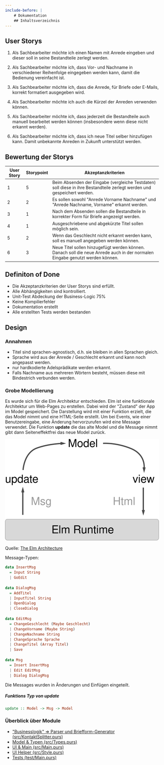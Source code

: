 ```yaml
---
include-before: |
    # Dokumentation
    ## Inhaltsverzeichnis
---
```


## User Storys

1. Als Sachbearbeiter möchte ich einen Namen mit Anrede eingeben und dieser soll in seine Bestandteile zerlegt werden.

2. Als Sachbearbeiter möchte ich, dass Vor- und Nachname in verschiedener Reihenfolge eingegeben werden kann, damit die Bedienung vereinfacht ist.

3. Als Sachbearbeiter möchte ich, dass die Anrede, für Briefe oder E-Mails, korrekt formatiert ausgegeben wird.

4. Als Sachbearbeiter möchte ich auch die Kürzel der Anreden verwenden können.

5. Als Sachbearbeiter möchte ich, dass jederzeit die Bestandteile auch manuell bearbeitet werden können (insbesondere wenn diese nicht erkannt werden).

6. Als Sachbearbeiter möchte ich, dass ich neue Titel selber hinzufügen kann. Damit unbekannte Anreden in Zukunft unterstützt werden.


## Bewertung der Storys

| User Story | Storypoint | Akzeptanzkriterien                                                                                                           |
|------------|------------|------------------------------------------------------------------------------------------------------------------------------|
| 1          | 5          | Beim Absenden der Eingabe (vergleiche Testdaten) soll diese in ihre Bestandteile zerlegt werden und gespeichert werden.      |
| 2          | 2          | Es sollen sowohl "Anrede Vorname Nachname" und "Anrede Nachname, Vorname" erkannt werden.                                    |
| 3          | 1          | Nach dem Absenden sollen die Bestandteile in korrekter Form für Briefe angezeigt werden.                                     |
| 4          | 1          | Ausgeschriebene und abgekürzte Titel sollen möglich sein.                                                                    |
| 5          | 2          | Wenn das Geschlecht nicht erkannt werden kann, soll es manuell angegeben werden können.                                      |
| 6          | 3          | Neue Titel sollen hinzugefügt werden können. Danach soll die neue Anrede auch in der normalen Eingabe genutzt werden können. |

## Definiton of Done

- Die Akzeptanzkriterien der User Storys sind erfüllt.
- Alle Abhängigkeiten sind kontrolliert.
- Unit-Test Abdeckung der Business-Logic 75%
- Keine Kompilierfehler
- Dokumentation erstellt
- Alle erstellten Tests werden bestanden 

## Design 

### Annahmen

- Titel sind sprachen-agnostisch, d.h. sie bleiben in allen Sprachen gleich.
- Sprache wird aus der Anrede / Geschlecht erkannt und kann noch angepasst werden.
- nur hardkodierte Adelsprädikate werden erkannt.
- Falls Nachname aus mehreren Wörtern besteht, müssen diese mit Bindestrich verbunden werden.

### Grobe Modellierung 
Es wurde sich für die Elm Architektur entschieden. Elm ist eine funktionale Architektur um Web-Pages zu erstellen.
Dabei wird der "Zustand" der App im Model gespeichert.
Die Darstellung wird mit einer Funktion erzielt, die das Model nimmt und eine HTML-Seite erstellt.
Um bei Events, wie einer Benutzereingabe, eine Änderung hervorzurufen wird eine Message verwendet.
Die Funktion **update**  die das alte Model und die Message nimmt gibt dann Seiteneffektfrei das neue Model zurück. 

![Elm Architektur](architecture-overview-diagram.svg)

Quelle: [The Elm Architecture](https://dennisreimann.de/articles/elm-architecture-overview.html)

Message-Typen:
``` haskell
data InsertMsg
  = Input String
  | GoEdit

data DialogMsg
  = AddTitel
  | InputTitel String
  | OpenDialog
  | CloseDialog

data EditMsg
  = ChangeGeschlecht (Maybe Geschlecht)
  | ChangeVorname (Maybe String)
  | ChangeNachname String
  | ChangeSprache Sprache
  | ChangeTitel (Array Titel)
  | Save

data Msg
  = Insert InsertMsg
  | Edit EditMsg
  | Dialog DialogMsg
```
Die Messages wurden in Änderungen und Einfügen eingeteilt.

##### Funktions Typ von update
``` haskell
update :: Model -> Msg -> Model
```

### Überblick über Module

- ["Businesslogik" => Parser und Briefform-Generator (src/KontaktSplitter.purs)](https://github.com/Matthi42/swq/blob/master/src/KontaktSplitter.purs)
- [Model & Typen (src/Types.purs)](https://github.com/Matthi42/swq/blob/master/src/Types.purs)
- [UI & Main (src/Main.purs)](https://github.com/Matthi42/swq/blob/master/src/Main.purs)
- [UI Helper (src/Style.purs)](https://github.com/Matthi42/swq/blob/master/src/Style.purs)
- [Tests (test/Main.purs)](https://github.com/Matthi42/swq/blob/master/test/Main.purs)

